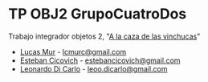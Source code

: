 # TP OBJ2 GrupoCuatroDos

Trabajo integrador objetos 2, "[A la caza de las vinchucas](https://sites.google.com/site/poo2tpi/home/TP-Integrador.pdf)"

* [Lucas Mur](https://github.com/LM-Randomize) - lcmurc@gmail.com
* [Esteban Cicovich](https://github.com/estebanCicovich) - estebancicovich@gmail.com
* [Leonardo Di Carlo](https://github.com/leonardodicarlo) - leoo.dicarlo@gmail.com
